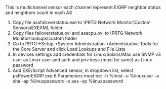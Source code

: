 This is multichannel sensor
each channel represent EIGRP neighbor status
and neighbors count in each AS

1. Copy file asafailoverstatus.exe to \PRTG Network Monitor\Custom Sensors\EXEXML folder
2. Copy files failoverstatus.ovl and asacpu.ovl to \PRTG Network Monitor\lookups\custom folder
3. Go to PRTG->Setup->System Administration->Administrative Tools for the Core Server
 and click Load Lookups and File Lists
4. In devices settings add credentials for Linux/Solaris/Mac use SNMP v3 user as Linux user and auth and priv keys (must be same) as Linux password
5. Add EXE/Script Advanced sensor, in dropdown list, select psPowerEIGRP.exe
6.Parameners must be: -h %host -u %linuxuser -a sha -ap %linuxpassword -x aes -xp %linuxpassword